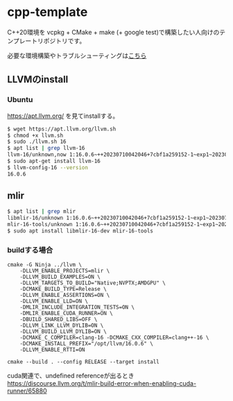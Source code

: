 # cpp-template
C++20環境を vcpkg + CMake + make (+ google test)で構築したい人向けのテンプレートリポジトリです。

必要な環境構築やトラブルシューティングは[こちら](https://github.com/lemolatoon/cpp-json-parser#%E7%92%B0%E5%A2%83%E6%A7%8B%E7%AF%89)

## LLVMのinstall

### Ubuntu
https://apt.llvm.org/ を見てinstallする。
```bash
$ wget https://apt.llvm.org/llvm.sh
$ chmod +x llvm.sh
$ sudo ./llvm.sh 16
$ apt list | grep llvm-16
llvm-16/unknown,now 1:16.0.6~++20230710042046+7cbf1a259152-1~exp1~20230710162136.105 amd64 [installed,automatic]
$ sudo apt-get install llvm-16
$ llvm-config-16 --version
16.0.6
```

## mlir
```bash
$ apt list | grep mlir
libmlir-16/unknown 1:16.0.6~++20230710042046+7cbf1a259152-1~exp1~20230710162136.105 amd64
mlir-16-tools/unknown 1:16.0.6~++20230710042046+7cbf1a259152-1~exp1~20230710162136.105 amd64
$ sudo apt install libmlir-16-dev mlir-16-tools
```

### buildする場合
```
cmake -G Ninja ../llvm \
	-DLLVM_ENABLE_PROJECTS=mlir \
	-DLLVM_BUILD_EXAMPLES=ON \
	-DLLVM_TARGETS_TO_BUILD="Native;NVPTX;AMDGPU" \
	-DCMAKE_BUILD_TYPE=Release \
	-DLLVM_ENABLE_ASSERTIONS=ON \
	-DLLVM_ENABLE_LLD=ON \
	-DMLIR_INCLUDE_INTEGRATION_TESTS=ON \
	-DMLIR_ENABLE_CUDA_RUNNER=ON \
	-DBUILD_SHARED_LIBS=OFF \
	-DLLVM_LINK_LLVM_DYLIB=ON \
	-DLLVM_BUILD_LLVM_DYLIB=ON \
	-DCMAKE_C_COMPILER=clang-16 -DCMAKE_CXX_COMPILER=clang++-16 \
	-DCMAKE_INSTALL_PREFIX="/opt/llvm/16.0.6" \
	-DLLVM_ENABLE_RTTI=ON
```
```
cmake --build . --config RELEASE --target install
```

cuda関連で、undefined referenceが出るとき
https://discourse.llvm.org/t/mlir-build-error-when-enabling-cuda-runner/65880